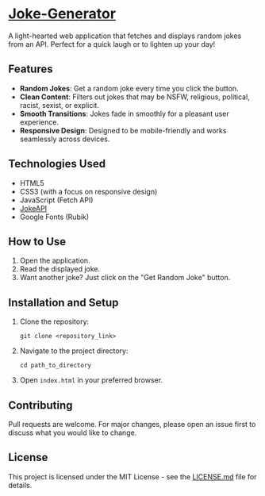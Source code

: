 # [Joke-Generator](https://github.io/kavya208/Joke-Generator)

A light-hearted web application that fetches and displays random jokes from an API. Perfect for a quick laugh or to lighten up your day!

## Features

- **Random Jokes**: Get a random joke every time you click the button.
- **Clean Content**: Filters out jokes that may be NSFW, religious, political, racist, sexist, or explicit.
- **Smooth Transitions**: Jokes fade in smoothly for a pleasant user experience.
- **Responsive Design**: Designed to be mobile-friendly and works seamlessly across devices.

## Technologies Used

- HTML5
- CSS3 (with a focus on responsive design)
- JavaScript (Fetch API)
- [JokeAPI](https://v2.jokeapi.dev)
- Google Fonts (Rubik)

## How to Use

1. Open the application.
2. Read the displayed joke.
3. Want another joke? Just click on the "Get Random Joke" button.

## Installation and Setup

1. Clone the repository:
   ```
   git clone <repository_link>
   ```
2. Navigate to the project directory:
   ```
   cd path_to_directory
   ```
3. Open `index.html` in your preferred browser.

## Contributing

Pull requests are welcome. For major changes, please open an issue first to discuss what you would like to change.

## License

This project is licensed under the MIT License - see the [LICENSE.md](LICENSE.md) file for details.
